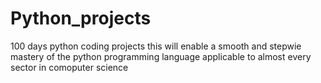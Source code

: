 # Python_projects
100 days python coding projects
this will enable a smooth and stepwie mastery of the python programming language applicable to almost every sector in comoputer science
